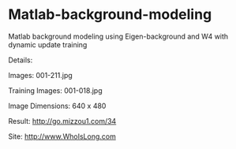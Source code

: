 # Matlab-background-modeling
Matlab background modeling using Eigen-background and W4 with dynamic update training
 
Details:

Images: 001-211.jpg

Training Images: 001-018.jpg

Image Dimensions: 640 x 480 

Result: http://go.mizzou1.com/34 

Site: http://www.WhoIsLong.com 
